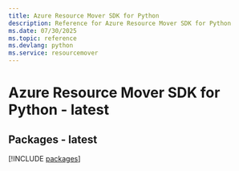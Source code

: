 ```yaml
---
title: Azure Resource Mover SDK for Python
description: Reference for Azure Resource Mover SDK for Python
ms.date: 07/30/2025
ms.topic: reference
ms.devlang: python
ms.service: resourcemover
---
```

# Azure Resource Mover SDK for Python - latest
## Packages - latest
[!INCLUDE [packages](resource-mover-index.md)]